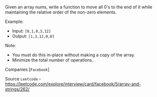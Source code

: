 Given an array nums, write a function to move all 0's to the end of it while maintaining the relative order of the non-zero elements.

Example:

- Input: `[0,1,0,3,12]`
- Output: `[1,3,12,0,0]`

Note:
- You must do this in-place without making a copy of the array.
- Minimize the total number of operations.

Companies [`Facebook`]

Source `Leetcode` - https://leetcode.com/explore/interview/card/facebook/5/array-and-strings/262/